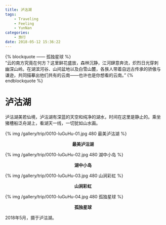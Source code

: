 ```yaml
---
title: 泸沽湖
tags:
    - Traveling
    - Feeling
    - YunNan
categories:
	- 旅行
date: 2018-05-12 15:36:22
---
```


{% blockquote —— 孤独星球 %}  
“云的南方究竟在何方？这里鲜花盛放，森林沉静，江河肆意奔流，炽烈日光穿刺幽深山岭。在湖滨河谷、山间盆地以及白雪山麓，各族人带着自远古传承的骄傲与谦逊，共同描摹出他们共有的云南——也许也是你想看的云南。”
{% endblockquote %} 

<!-- more -->

# 泸沽湖

泸沽湖美若仙境，泸沽湖有深蓝的天空和纯净的湖水，时间在这里是静止的。乘坐猪槽船泛舟湖上，看湖天一线，一切犹如山水画。

{% img /gallery/trip/0010-luGuHu-01.jpg 480 最美泸沽湖 %}
<p align="center"><b>最美泸沽湖</b></p>

{% img /gallery/trip/0010-luGuHu-02.jpg 480 湖中小岛 %}
<p align="center"><b>湖中小岛</b></p>

{% img /gallery/trip/0010-luGuHu-03.jpg 480 山涧彩虹 %}
<p align="center"><b>山涧彩虹</b></p>

{% img /gallery/trip/0010-luGuHu-04.jpg 480 孤独星球 %}
<p align="center"><b>孤独星球</b></p>

2018年5月，摄于泸沽湖。